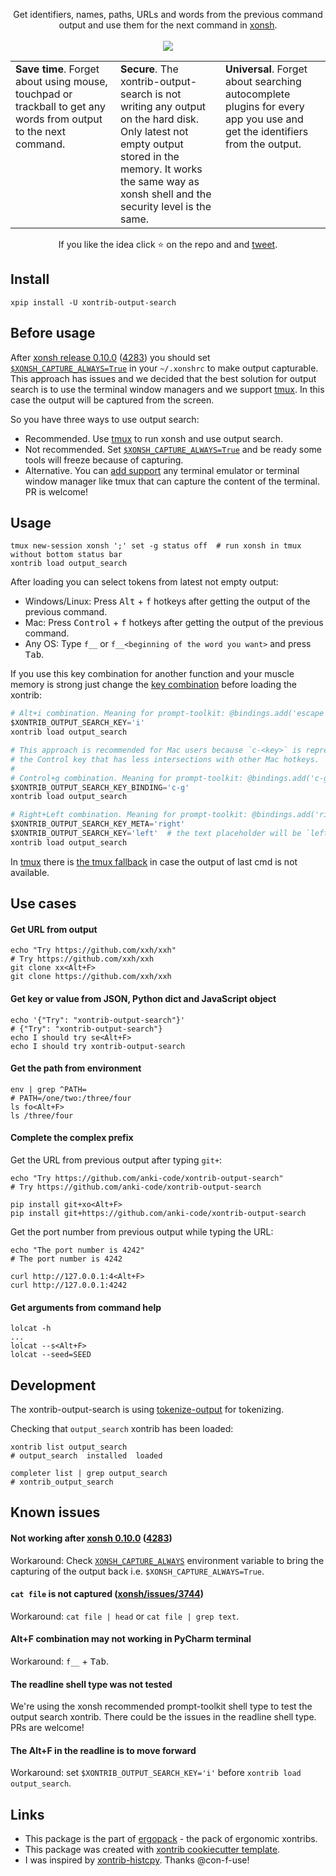 <p align="center">
Get identifiers, names, paths, URLs and words from the previous command output and use them for the next command in <a href="https://xon.sh">xonsh</a>.
<br><br>
<img src="https://repository-images.githubusercontent.com/257978984/a0eaac80-0424-11eb-85ad-29809d2f792d">
</p>

<table width="100%">
<col style="width:33%">
<col style="width:33%">
<col style="width:33%">
<tbody>
<tr>
<td valign="top">
<b>Save time</b>. Forget about using mouse, touchpad or trackball to get any words from output to the next command.
</td>
<td valign="top">
<b>Secure</b>. The xontrib-output-search is not writing any output on the hard disk. Only latest not empty output stored in the memory. It works the same way as xonsh shell and the security level is the same.
</td>
<td valign="top">
<b>Universal</b>. Forget about searching autocomplete plugins for every app you use and get the identifiers from the output.
</td>
</tr>
</tbody>
</table>

<p align="center">  
If you like the idea click ⭐ on the repo and and <a href="https://twitter.com/intent/tweet?text=Nice%20xontrib%20for%20the%20xonsh%20shell!&url=https://github.com/anki-code/xontrib-output-search" target="_blank">tweet</a>.
</p>

## Install

```shell script
xpip install -U xontrib-output-search
```

## Before usage

After [xonsh release 0.10.0](https://github.com/xonsh/xonsh/releases/tag/0.10.0) ([4283](https://github.com/xonsh/xonsh/pull/4283)) you should set [`$XONSH_CAPTURE_ALWAYS=True`](https://xon.sh/envvars.html#xonsh-capture-always) in your `~/.xonshrc` to make output capturable. This approach has issues and we decided that the best solution for output search is to use the terminal window managers and we support [tmux](https://en.wikipedia.org/wiki/Tmux). In this case the output will be captured from the screen.

So you have three ways to use output search:
* Recommended. Use [tmux](https://en.wikipedia.org/wiki/Tmux) to run xonsh and use output search.
* Not recommended. Set [`$XONSH_CAPTURE_ALWAYS=True`](https://xon.sh/envvars.html#xonsh-capture-always) and be ready some tools will freeze because of capturing.
* Alternative. You can [add support](https://github.com/anki-code/xontrib-output-search/blob/85a5eea39bb33377e236e0ba8e22b5e055f6bce5/xontrib/output_search.py#L81) any terminal emulator or terminal window manager like tmux that can capture the content of the terminal. PR is welcome!

## Usage

```xsh
tmux new-session xonsh ';' set -g status off  # run xonsh in tmux without bottom status bar
xontrib load output_search
```

After loading you can select tokens from latest not empty output:
* Windows/Linux: Press <kbd>Alt</kbd> + <kbd>f</kbd> hotkeys after getting the output of the previous command.
* Mac: Press <kbd>Control</kbd> + <kbd>f</kbd> hotkeys after getting the output of the previous command.
* Any OS: Type `f__` or `f__<beginning of the word you want>` and press <kbd>Tab</kbd>.

If you use this key combination for another function and your muscle memory is strong just change 
the [key combination](https://python-prompt-toolkit.readthedocs.io/en/master/pages/advanced_topics/key_bindings.html) before 
loading the xontrib:
```python
# Alt+i combination. Meaning for prompt-toolkit: @bindings.add('escape', 'i')
$XONTRIB_OUTPUT_SEARCH_KEY='i'
xontrib load output_search
```
```python
# This approach is recommended for Mac users because `c-<key>` is represented 
# the Control key that has less intersections with other Mac hotkeys. 
#
# Control+g combination. Meaning for prompt-toolkit: @bindings.add('c-g')
$XONTRIB_OUTPUT_SEARCH_KEY_BINDING='c-g'
xontrib load output_search
```
```python
# Right+Left combination. Meaning for prompt-toolkit: @bindings.add('right', 'left')
$XONTRIB_OUTPUT_SEARCH_KEY_META='right'
$XONTRIB_OUTPUT_SEARCH_KEY='left'  # the text placeholder will be `left__`
xontrib load output_search
```

In [tmux](https://en.wikipedia.org/wiki/Tmux) there is [the tmux fallback](https://github.com/anki-code/xontrib-output-search/pull/4) in case the output of last cmd is not available.

## Use cases
#### Get URL from output
```shell script
echo "Try https://github.com/xxh/xxh"
# Try https://github.com/xxh/xxh
git clone xx<Alt+F>
git clone https://github.com/xxh/xxh
```

#### Get key or value from JSON, Python dict and JavaScript object
```shell script
echo '{"Try": "xontrib-output-search"}'
# {"Try": "xontrib-output-search"}
echo I should try se<Alt+F>
echo I should try xontrib-output-search
```    

#### Get the path from environment
```shell script
env | grep ^PATH=
# PATH=/one/two:/three/four
ls fo<Alt+F>
ls /three/four  
```    

#### Complete the complex prefix

Get the URL from previous output after typing `git+`:
```shell script
echo "Try https://github.com/anki-code/xontrib-output-search"
# Try https://github.com/anki-code/xontrib-output-search

pip install git+xo<Alt+F>
pip install git+https://github.com/anki-code/xontrib-output-search
```
Get the port number from previous output while typing the URL:
```shell script
echo "The port number is 4242"
# The port number is 4242

curl http://127.0.0.1:4<Alt+F>
curl http://127.0.0.1:4242
```

#### Get arguments from command help
```shell script
lolcat -h
...
lolcat --s<Alt+F>
lolcat --seed=SEED
```
## Development

The xontrib-output-search is using [tokenize-output](https://github.com/anki-code/tokenize-output) for tokenizing.

Checking that `output_search` xontrib has been loaded:
```shell script
xontrib list output_search
# output_search  installed  loaded

completer list | grep output_search
# xontrib_output_search
```

## Known issues

#### Not working after [xonsh 0.10.0](https://github.com/xonsh/xonsh/releases/tag/0.10.0) ([4283](https://github.com/xonsh/xonsh/pull/4283))

Workaround: Check [`XONSH_CAPTURE_ALWAYS`](https://xon.sh/envvars.html#xonsh-capture-always) environment variable to bring the capturing of the output back i.e. `$XONSH_CAPTURE_ALWAYS=True`.

#### `cat file` is not captured ([xonsh/issues/3744](https://github.com/xonsh/xonsh/issues/3744))
Workaround: `cat file | head` or `cat file | grep text`.

#### Alt+F combination may not working in PyCharm terminal
Workaround: `f__` + <kbd>Tab</kbd>.

#### The readline shell type was not tested

We're using the xonsh recommended prompt-toolkit shell type to test the output search xontrib. There could be the issues in the readline shell type. PRs are welcome!

#### The Alt+F in the readline is to move forward
Workaround: set `$XONTRIB_OUTPUT_SEARCH_KEY='i'` before `xontrib load output_search`.

## Links 
* This package is the part of [ergopack](https://github.com/anki-code/xontrib-ergopack) - the pack of ergonomic xontribs.
* This package was created with [xontrib cookiecutter template](https://github.com/xonsh/xontrib-cookiecutter).
* I was inspired by [xontrib-histcpy](https://github.com/con-f-use/xontrib-histcpy). Thanks @con-f-use!
